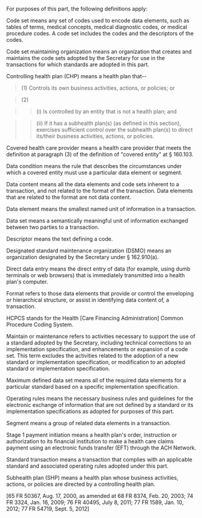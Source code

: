 For purposes of this part, the following definitions apply:

Code set means any set of codes used to encode data elements, such as tables of terms, medical concepts, medical diagnostic codes, or medical procedure codes. A code set includes the codes and the descriptors of the codes.

Code set maintaining organization means an organization that creates and maintains the code sets adopted by the Secretary for use in the transactions for which standards are adopted in this part.

Controlling health plan (CHP) means a health plan that--

> (1) Controls its own business activities, actions, or policies; or

> (2)

> > (i) Is controlled by an entity that is not a health plan; and

> > (ii) If it has a subhealth plan(s) (as defined in this section), exercises sufficient control over the subhealth plan(s) to direct its/their business activities, actions, or policies.

Covered health care provider means a health care provider that meets the definition at paragraph (3) of the definition of "covered entity" at § 160.103.

Data condition means the rule that describes the circumstances under which a covered entity must use a particular data element or segment.

Data content means all the data elements and code sets inherent to a transaction, and not related to the format of the transaction. Data elements that are related to the format are not data content.

Data element means the smallest named unit of information in a transaction.

Data set means a semantically meaningful unit of information exchanged between two parties to a transaction.

Descriptor means the text defining a code.

Designated standard maintenance organization (DSMO) means an organization designated by the Secretary under § 162.910(a).

Direct data entry means the direct entry of data (for example, using dumb terminals or web browsers) that is immediately transmitted into a health plan's computer.

Format refers to those data elements that provide or control the enveloping or hierarchical structure, or assist in identifying data content of, a transaction.
 
HCPCS stands for the Health [Care Financing Administration] Common Procedure Coding System.

Maintain or maintenance refers to activities necessary to support the use of a standard adopted by the Secretary, including technical corrections to an implementation specification, and enhancements or expansion of a code set. This term excludes the activities related to the adoption of a new standard or implementation specification, or modification to an adopted standard or implementation specification.

Maximum defined data set means all of the required data elements for a particular standard based on a specific implementation specification.

Operating rules means the necessary business rules and guidelines for the electronic exchange of information that are not defined by a standard or its implementation specifications as adopted for purposes of this part.

Segment means a group of related data elements in a transaction.

Stage 1 payment initiation means a health plan's order, instruction or authorization to its financial institution to make a health care claims payment using an electronic funds transfer (EFT) through the ACH Network.

Standard transaction means a transaction that complies with an applicable standard and associated operating rules adopted under this part.
 
Subhealth plan (SHP) means a health plan whose business activities, actions, or policies are directed by a controlling health plan.

[65 FR 50367, Aug. 17, 2000, as amended at 68 FR 8374, Feb. 20, 2003; 74 FR 3324, Jan. 16, 2009; 76 FR 40495, July 8, 2011; 77 FR 1589, Jan. 10, 2012; 77 FR 54719, Sept. 5, 2012]
